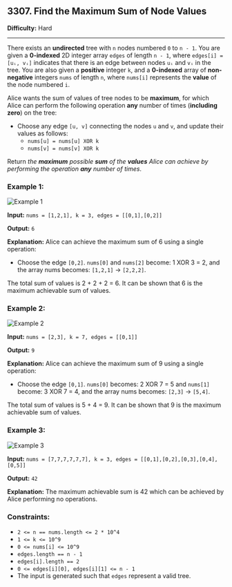 ## 3307. Find the Maximum Sum of Node Values

**Difficulty:** Hard

---

There exists an **undirected** tree with `n` nodes numbered `0` to `n - 1`. You are given a **0-indexed** 2D integer array `edges` of length `n - 1`, where `edges[i] = [uᵢ, vᵢ]` indicates that there is an edge between nodes `uᵢ` and `vᵢ` in the tree. You are also given a **positive** integer `k`, and a **0-indexed** array of **non-negative** integers `nums` of length `n`, where `nums[i]` represents the **value** of the node numbered `i`.

Alice wants the sum of values of tree nodes to be **maximum**, for which Alice can perform the following operation **any** number of times (**including zero**) on the tree:

- Choose any edge `[u, v]` connecting the nodes `u` and `v`, and update their values as follows:
    - `nums[u] = nums[u] XOR k`
    - `nums[v] = nums[v] XOR k`

Return _the **maximum** possible **sum** of the **values** Alice can achieve by performing the operation **any** number of times_.

### Example 1:

![Example 1](https://assets.leetcode.com/uploads/2023/11/09/screenshot-2023-11-10-012513.png)

**Input:** `nums = [1,2,1], k = 3, edges = [[0,1],[0,2]]`

**Output:** `6`

**Explanation:** Alice can achieve the maximum sum of 6 using a single operation:

- Choose the edge `[0,2]`. `nums[0]` and `nums[2]` become: 1 XOR 3 = 2, and the array nums becomes: `[1,2,1]` → `[2,2,2]`.

The total sum of values is 2 + 2 + 2 = 6.
It can be shown that 6 is the maximum achievable sum of values.

### Example 2:

![Example 2](https://assets.leetcode.com/uploads/2024/01/09/screenshot-2024-01-09-220017.png)

**Input:** `nums = [2,3], k = 7, edges = [[0,1]]`

**Output:** `9`

**Explanation:** Alice can achieve the maximum sum of 9 using a single operation:

- Choose the edge `[0,1]`. `nums[0]` becomes: 2 XOR 7 = 5 and `nums[1]` become: 3 XOR 7 = 4, and the array nums becomes: `[2,3]` → `[5,4]`.

The total sum of values is 5 + 4 = 9.
It can be shown that 9 is the maximum achievable sum of values.

### Example 3:

![Example 3](https://assets.leetcode.com/uploads/2023/11/09/screenshot-2023-11-10-012641.png)

**Input:** `nums = [7,7,7,7,7,7], k = 3, edges = [[0,1],[0,2],[0,3],[0,4],[0,5]]`

**Output:** `42`

**Explanation:** The maximum achievable sum is 42 which can be achieved by Alice performing no operations.

### Constraints:

- `2 <= n == nums.length <= 2 * 10^4`
- `1 <= k <= 10^9`
- `0 <= nums[i] <= 10^9`
- `edges.length == n - 1`
- `edges[i].length == 2`
- `0 <= edges[i][0], edges[i][1] <= n - 1`
- The input is generated such that `edges` represent a valid tree.
